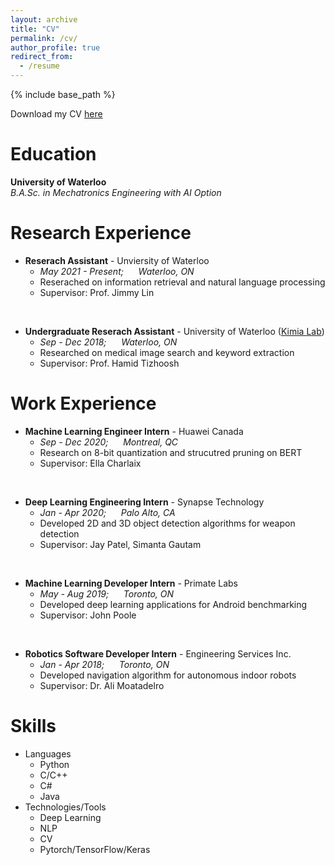 ```yaml
---
layout: archive
title: "CV"
permalink: /cv/
author_profile: true
redirect_from:
  - /resume
---
```


{% include base_path %}

Download my CV [here](http://larryli1999.github.io/files/CV.pdf)

Education
======
**University of Waterloo**<br/>
*B.A.Sc. in Mechatronics Engineering with AI Option*<br/>

Research Experience
======
* **Reserach Assistant** - Unviersity of Waterloo<br/>
  * *May 2021 - Present;&nbsp;&nbsp;&nbsp;&nbsp;&nbsp;&nbsp;Waterloo, ON*<br/>
  * Reserached on information retrieval and natural language processing
  * Supervisor: Prof. Jimmy Lin
<br/>

* **Undergraduate Reserach Assistant** - University of Waterloo ([Kimia Lab](https://kimialab.uwaterloo.ca/kimia/))<br/>
  * *Sep - Dec 2018;&nbsp;&nbsp;&nbsp;&nbsp;&nbsp;&nbsp;Waterloo, ON*<br/>
  * Researched on medical image search and keyword extraction
  * Supervisor: Prof. Hamid Tizhoosh

Work Experience
======
* **Machine Learning Engineer Intern** - Huawei Canada<br/>
  * *Sep - Dec 2020;&nbsp;&nbsp;&nbsp;&nbsp;&nbsp;&nbsp;Montreal, QC*<br/>
  * Research on 8-bit quantization and strucutred pruning on BERT
  * Supervisor: Ella Charlaix
<br/>

* **Deep Learning Engineering Intern** - Synapse Technology<br/>
  * *Jan - Apr 2020;&nbsp;&nbsp;&nbsp;&nbsp;&nbsp;&nbsp;Palo Alto, CA*<br/>
  * Developed 2D and 3D object detection algorithms for weapon detection
  * Supervisor: Jay Patel, Simanta Gautam
<br/>

* **Machine Learning Developer Intern** - Primate Labs<br/>
  * *May - Aug 2019;&nbsp;&nbsp;&nbsp;&nbsp;&nbsp;&nbsp;Toronto, ON*<br/>
  * Developed deep learning applications for Android benchmarking
  * Supervisor: John Poole
<br/>

* **Robotics Software Developer Intern** - Engineering Services Inc.<br/>
  * *Jan - Apr 2018;&nbsp;&nbsp;&nbsp;&nbsp;&nbsp;&nbsp;Toronto, ON*<br/>
  * Developed navigation algorithm for autonomous indoor robots
  * Supervisor: Dr. Ali Moatadelro

Skills
======
* Languages
  * Python
  * C/C++
  * C#
  * Java
* Technologies/Tools
  * Deep Learning
  * NLP
  * CV
  * Pytorch/TensorFlow/Keras

  
<!-- Talks
======
  <ul>{% for post in site.talks %}
    {% include archive-single-talk-cv.html %}
  {% endfor %}</ul>
  
Teaching
======
  <ul>{% for post in site.teaching %}
    {% include archive-single-cv.html %}
  {% endfor %}</ul>
  
Service and leadership
======
* Currently signed in to 43 different slack teams -->
